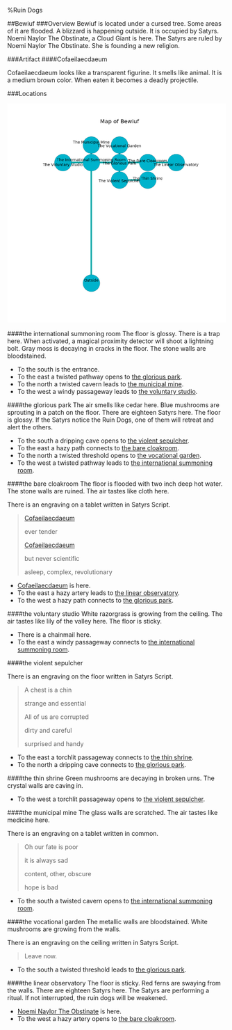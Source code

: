 %Ruin Dogs

##Bewiuf
###Overview
Bewiuf is located under a cursed tree. Some areas of it are flooded. A blizzard is happening outside. It is occupied by Satyrs. <a name="Noemi-Naylor-The-Obstinate"></a>Noemi Naylor The Obstinate, a Cloud Giant is here. The Satyrs are ruled by Noemi Naylor The Obstinate. She  is founding a new religion. 



###Artifact
####<a name="Cofaeilaecdaeum"></a>Cofaeilaecdaeum


Cofaeilaecdaeum looks like a transparent figurine. It smells like animal. It is a medium brown color. When eaten it becomes a deadly projectile. 





###Locations


![](../v1/images/Bewiuf.png)

####<a name="the-international-summoning-room"></a>the international summoning room
The floor is glossy. There is a trap here. When activated, a magical proximity detector will shoot a lightning bolt. Gray moss is decaying in cracks in the floor. The stone walls are bloodstained. 



* To the south is the entrance.
* To the east a twisted pathway opens to [the glorious park](#the-glorious-park).
* To the north a twisted cavern leads to [the municipal mine](#the-municipal-mine).
* To the west a windy passageway leads to [the voluntary studio](#the-voluntary-studio).


####<a name="the-glorious-park"></a>the glorious park
The air smells like cedar here. Blue mushrooms are sprouting in a patch on the floor. There are eighteen Satyrs here. The floor is glossy. If the Satyrs notice the Ruin Dogs, one of them will retreat and alert the others. 



* To the south a dripping cave opens to [the violent sepulcher](#the-violent-sepulcher).
* To the east a hazy path connects to [the bare cloakroom](#the-bare-cloakroom).
* To the north a twisted threshold opens to [the vocational garden](#the-vocational-garden).
* To the west a twisted pathway leads to [the international summoning room](#the-international-summoning-room).


####<a name="the-bare-cloakroom"></a>the bare cloakroom
The floor is flooded with two inch deep hot water. The stone walls are ruined. The air tastes like cloth here. 

There is an engraving on a tablet written in Satyrs Script. 

> [Cofaeilaecdaeum](#Cofaeilaecdaeum)
>
> ever tender
>
> [Cofaeilaecdaeum](#Cofaeilaecdaeum)
>
> but never scientific
>
> asleep, complex, revolutionary
>


* [Cofaeilaecdaeum](#Cofaeilaecdaeum) is here.
* To the east a hazy artery leads to [the linear observatory](#the-linear-observatory).
* To the west a hazy path connects to [the glorious park](#the-glorious-park).


####<a name="the-voluntary-studio"></a>the voluntary studio
White razorgrass is growing from the ceiling. The air tastes like lily of the valley here. The floor is sticky. 



* There is a chainmail here.
* To the east a windy passageway connects to [the international summoning room](#the-international-summoning-room).


####<a name="the-violent-sepulcher"></a>the violent sepulcher


There is an engraving on the floor written in Satyrs Script. 

> A chest is a chin
>
> strange and essential
>
> All of us are corrupted
>
> dirty and careful
>
> surprised and handy
>


* To the east a torchlit passageway connects to [the thin shrine](#the-thin-shrine).
* To the north a dripping cave connects to [the glorious park](#the-glorious-park).


####<a name="the-thin-shrine"></a>the thin shrine
Green mushrooms are decaying in broken urns. The crystal walls are caving in. 



* To the west a torchlit passageway opens to [the violent sepulcher](#the-violent-sepulcher).


####<a name="the-municipal-mine"></a>the municipal mine
The glass walls are scratched. The air tastes like medicine here. 

There is an engraving on a tablet written in common. 

> Oh our fate is poor
>
> it is always sad
>
> content, other, obscure
>
> hope is bad
>


* To the south a twisted cavern opens to [the international summoning room](#the-international-summoning-room).


####<a name="the-vocational-garden"></a>the vocational garden
The metallic walls are bloodstained. White mushrooms are growing from the walls. 

There is an engraving on the ceiling written in Satyrs Script. 

> Leave now.
>


* To the south a twisted threshold leads to [the glorious park](#the-glorious-park).


####<a name="the-linear-observatory"></a>the linear observatory
The floor is sticky. Red ferns are swaying from the walls. There are eighteen Satyrs here. The Satyrs are performing a ritual. If not interrupted, the ruin dogs will be weakened. 



* [Noemi Naylor The Obstinate](#Noemi-Naylor-The-Obstinate) is here.
* To the west a hazy artery opens to [the bare cloakroom](#the-bare-cloakroom).


